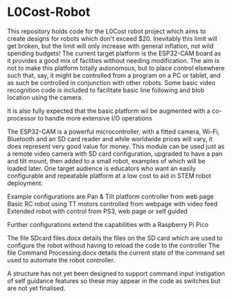 # L0Cost-Robot
This repository holds code for the L0Cost robot project which aims to create designs for robots which don't exceed $20. Inevitably this limit will get broken, but the limit will only increase with general inflation, not wild spending budgets!
The current target platform is the ESP32-CAM board as it provides a good mix of faclities without needing modification. The aim is not to make this platform totally autonomous, but to place control elsewhere such that, say, it might be controlled from a program on a PC or tablet, and as such be controlled in conjunction with other robots. Some basic video recognition code is included to facilitate basic line following and blob location using the camera.

It is also fully expected that the basic platform wil be augmented with a co-processor to handle more extensive I/O operations

The ESP32-CAM is a powerful microcontroller, with a fitted camera, Wi-Fi, Bluetooth and an SD card reader and while worldwide prices will vary, it does represent very good value for money. 
This module can be used just as a remote video camera with SD card configuration, upgraded to have a pan and tilt mount, then added to a small robot, examples of which will be loaded later. 
One target audience is educators who want an easily configurable and repeatable platform at a low cost to aid in STEM robot deployment.

Example configurations are
Pan & Tilt platform controller from web page
Basic RC robot using TT motors controlled from webpage with video feed
Extended robot with control from PS3, web page or self guided

Further configurations extend the capabilities with a Raspberry Pi Pico 

The file SDcard files.docx details the files on the SD card which are used to configure the robot without having to reload the code to the controller
The file  Command Processing.docx details the current state of the command set used to automate the robot controller.

A structure has not yet been designed to support command input instigation of self guidance features so these may appear in the code as switches but are not yet finalised.

